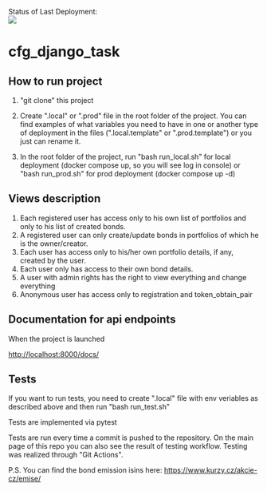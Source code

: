 Status of Last Deployment:<br>
<img src="https://github.com/kaskad737/cfg_django_task/actions/workflows/django.yml/badge.svg?branch=master">
<br>

# cfg_django_task

## How to run project

1. "git clone" this project
2. Create ".local" or ".prod" file in the root folder of the project. You can find examples of what variables you need to have in one or another type of deployment in the files (".local.template" or ".prod.template") or you just can rename it.

3. In the root folder of the project, run "bash run_local.sh" for local deployment (docker compose up, so you will see log in console) or "bash run_prod.sh" for prod deployment (docker compose up -d)

## Views description

1. Each registered user has access only to his own list of portfolios and only to his list of created bonds.
2. A registered user can only create/update bonds in portfolios of which he is the owner/creator.
3. Each user has access only to his/her own portfolio details, if any, created by the user.
4. Each user only has access to their own bond details.
5. A user with admin rights has the right to view everything and change everything
6. Anonymous user has access only to registration and token_obtain_pair

## Documentation for api endpoints

When the project is launched

<http://localhost:8000/docs/>

## Tests

If you want to run tests, you need to create ".local" file with env veriables as described above and then run "bash run_test.sh"

Tests are implemented via pytest

Tests are run every time a commit is pushed to the repository. On the main page of this repo you can also see the result of testing workflow. Testing was realized through "Git Actions".

P.S.
You can find the bond emission isins here:
<https://www.kurzy.cz/akcie-cz/emise/>
